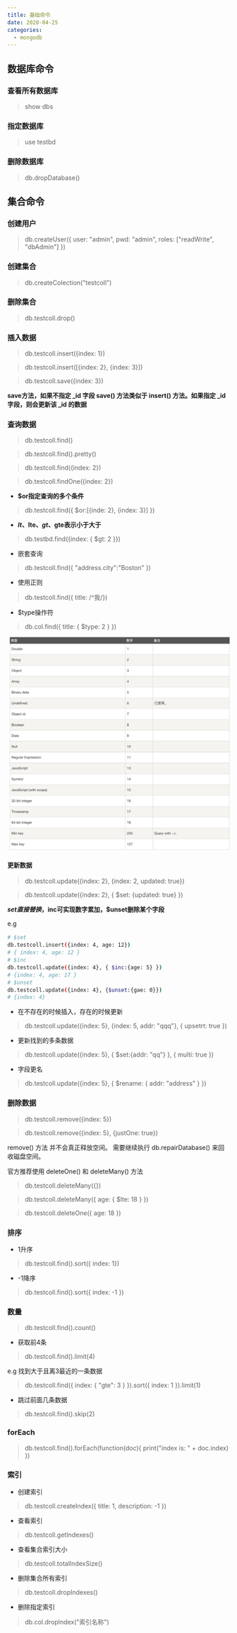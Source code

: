 ```yaml
---
title: 基础命令
date: 2020-04-25
categories:
  - mongodb
---
```


## 数据库命令

### 查看所有数据库

> show dbs

### 指定数据库

> use testbd

### 删除数据库

> db.dropDatabase()

## 集合命令

### 创建用户

> db.createUser({ user: "admin", pwd: "admin", roles: ["readWrite", "dbAdmin"] })

<!-- more -->

### 创建集合

> db.createColection("testcoll")

### 删除集合

> db.testcoll.drop()

### 插入数据

> db.testcoll.insert({index: 1})

> db.testcoll.insert([{index: 2}, {index: 3}])

> db.testcoll.save({index: 3})

**save方法，如果不指定 _id 字段 save() 方法类似于 insert() 方法。如果指定 _id 字段，则会更新该 _id 的数据**

### 查询数据

> db.testcoll.find()

> db.testcoll.find().pretty()

> db.testcoll.find({index: 2})


> db.testcoll.findOne({index: 2})

- **$or指定查询的多个条件**

> db.testcoll.find({ $or:[{inde: 2}, {index: 3}] })

- **$lt、$lte、$gt、$gte表示小于大于**

> db.testbd.find({index: { $gt: 2 }})

- 嵌套查询

> db.testcoll.find({ "address.city":"Boston" })

- 使用正则

> db.testcoll.find({ title: /^我/})

- $type操作符

> db.col.find({ title: { $type: 2 } })

<!-- ![查看type对应数字](https://raw.githubusercontent.com/changero/pic/master/img/$type.png) -->

![查看type对应数字](./assets/$type.png)


#### 更新数据

> db.testcoll.update({index: 2}, {index: 2, updated: true})

> db.testcoll.update({index: 2}, { $set: {updated: true} })

**$set直接替换，$inc可实现数字累加，$unset删除某个字段**

e.g

```sh
# $set
db.testcoll.insert({index: 4, age: 12})
# { index: 4, age: 12 }
# $inc
db.testcoll.update({index: 4}, { $inc:{age: 5} })
# {index: 4, age: 17 }
# $unset
db.testcoll.update({index: 4}, {$unset:{gae: 0}})
# {index: 4}
```

- 在不存在的时候插入，存在的时候更新

> db.testcoll.update({index: 5}, {index: 5, addr: "qqq"}, { upsetrt: true })

- 更新找到的多条数据

> db.testcoll.update({index: 5}, { $set:{addr: "qq"} }, { multi: true })

- 字段更名

> db.testcoll.update({index: 5}, { $rename: { addr: "address" } })

### 删除数据

> db.testcoll.remove({index: 5})

> db.testcoll.remove({index: 5}, {justOne: true})

remove() 方法 并不会真正释放空间。 需要继续执行 db.repairDatabase() 来回收磁盘空间。

官方推荐使用 deleteOne() 和 deleteMany() 方法

> db.testcoll.deleteMany({})

> db.testcoll.deleteMany({ age: { $lte: 18 } })

> db.testcoll.deleteOne({ age: 18 })

### 排序

- 1升序

> db.testcoll.find().sort({ index: 1}) 

- -1降序

> db.testcoll.find().sort({ index: -1 })

### 数量

> db.testcoll.find().count()

- 获取前4条

> db.testcoll.find().limit(4)

e.g 找到大于且离3最近的一条数据

> db.testcoll.find({ index: { "gte": 3 } }).sort({ index: 1 }).limit(1)

- 跳过前面几条数据

> db.testcoll.find().skip(2)

### forEach

> db.testcoll.find().forEach(function(doc){ print("index is: " + doc.index) })

### 索引

- 创建索引

> db.testcoll.createIndex({ title: 1, description: -1 })

- 查看索引

> db.testcoll.getIndexes()

- 查看集合索引大小

> db.testcoll.totalIndexSize()

- 删除集合所有索引

> db.testcoll.dropIndexes()

- 删除指定索引

> db.col.dropIndex("索引名称")




